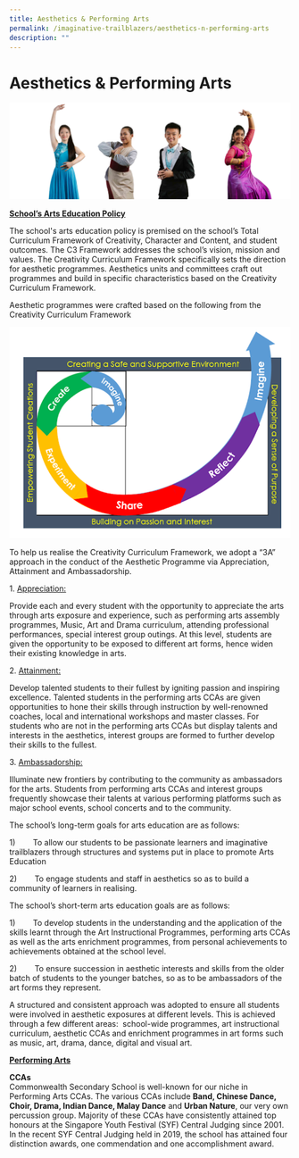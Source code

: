 ```yaml
---
title: Aesthetics & Performing Arts
permalink: /imaginative-trailblazers/aesthetics-n-performing-arts
description: ""
---
```

Aesthetics & Performing Arts
============================


![](/images/Imaginative%20Trailblazers/Performing%20arts.jpg)


**<u>School’s Arts Education Policy</u>**

  

The school's arts education policy is premised on the school’s Total Curriculum Framework of Creativity, Character and Content, and student outcomes. The C3 Framework addresses the school’s vision, mission and values. The Creativity Curriculum Framework specifically sets the direction for aesthetic programmes. Aesthetics units and committees craft out programmes and build in specific characteristics based on the Creativity Curriculum Framework.

Aesthetic programmes were crafted based on the following from the Creativity Curriculum Framework

![](/images/Imaginative%20Trailblazers/Framework.png)


To help us realise the Creativity Curriculum Framework, we adopt a “3A” approach in the conduct of the Aesthetic Programme via Appreciation, Attainment and Ambassadorship.  

  

1\. <u>Appreciation:</u>

Provide each and every student with the opportunity to appreciate the arts through arts exposure and experience, such as performing arts assembly programmes, Music, Art and Drama curriculum, attending professional performances, special interest group outings. At this level, students are given the opportunity to be exposed to different art forms, hence widen their existing knowledge in arts.

  

2\. <u>Attainment:</u>  

Develop talented students to their fullest by igniting passion and inspiring excellence. Talented students in the performing arts CCAs are given opportunities to hone their skills through instruction by well-renowned coaches, local and international workshops and master classes. For students who are not in the performing arts CCAs but display talents and interests in the aesthetics, interest groups are formed to further develop their skills to the fullest.

  

3\. <u>Ambassadorship:</u>

Illuminate new frontiers by contributing to the community as ambassadors for the arts. Students from performing arts CCAs and interest groups frequently showcase their talents at various performing platforms such as major school events, school concerts and to the community.

  

The school’s long-term goals for arts education are as follows:

 
1)        To allow our students to be passionate learners and imaginative trailblazers through structures and systems put in place to promote Arts Education

  

2)        To engage students and staff in aesthetics so as to build a community of learners in realising.


  

The school’s short-term arts education goals are as follows:

   
1)        To develop students in the understanding and the application of the skills learnt through the Art Instructional Programmes, performing arts CCAs as well as the arts enrichment programmes, from personal achievements to achievements obtained at the school level. 
 
2)        To ensure succession in aesthetic interests and skills from the older batch of students to the younger batches, so as to be ambassadors of the art forms they represent. 

  

A structured and consistent approach was adopted to ensure all students were involved in aesthetic exposures at different levels. This is achieved through a few different areas:  school-wide programmes, art instructional curriculum, aesthetic CCAs and enrichment programmes in art forms such as music, art, drama, dance, digital and visual art.   

  

**<u>Performing Arts</u>** 

  

**CCAs**<br>
Commonwealth Secondary School is well-known for our niche in Performing Arts CCAs. The various CCAs include **Band, Chinese Dance, Choir, Drama, Indian Dance, Malay Dance** and **Urban Nature**, our very own percussion group. Majority of these CCAs have consistently attained top honours at the Singapore Youth Festival (SYF) Central Judging since 2001. In the recent SYF Central Judging held in 2019, the school has attained four distinction awards, one commendation and one accomplishment award.
